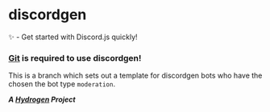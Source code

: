 # discordgen
✨ - Get started with Discord.js quickly!

### [Git](https://git-scm.com/) is required to use discordgen!

This is a branch which sets out a template for discordgen bots who have the chosen the bot type `moderation`.

***A [Hydrogen](https://thehydrogen.xyz) Project***
